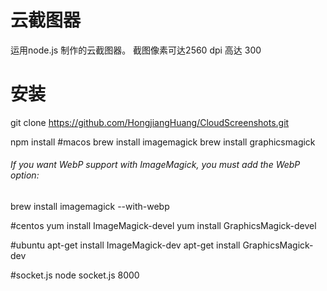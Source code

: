 # 云截图器
运用node.js 制作的云截图器。
截图像素可达2560
dpi 高达 300
# 安装
git clone https://github.com/HongjiangHuang/CloudScreenshots.git

npm install
#macos
brew install imagemagick
brew install graphicsmagick
###### If you want WebP support with ImageMagick, you must add the WebP option:
brew install imagemagick --with-webp

#centos
yum install ImageMagick-devel
yum install GraphicsMagick-devel

#ubuntu
apt-get install ImageMagick-dev
apt-get install GraphicsMagick-dev

#socket.js
node socket.js 8000
